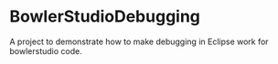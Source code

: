 # BowlerStudioDebugging
A project to demonstrate how to make debugging in Eclipse work for bowlerstudio code.
